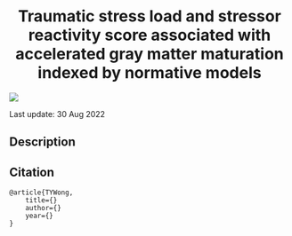 <div align="center">
<!-- Title -->

# Traumatic stress load and stressor reactivity score associated with accelerated gray matter maturation indexed by normative models

<div align="left">
<!-- Badges -->

![](https://img.shields.io/tokei/lines/github.com/kamione/trauma_brainmaturation)

Last update: 30 Aug 2022

<!-- Description -->

## Description

<!-- Citation -->

## Citation

```{bibtex}
@article{TYWong,
    title={}
    author={}
    year={}
}
```
